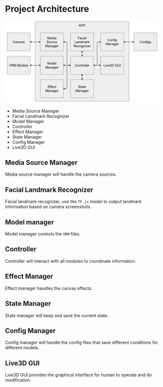# Project Architecture

![block-diagram](../asset/design/block-diagram.png)

 - Media Source Manager
 - Facial Landmark Recognizer
 - Model Manager
 - Controller
 - Effect Manager
 - State Manager
 - Config Manager
 - Live3D GUI

## Media Source Manager

Media source manager will handle the camera sources.

## Facial Landmark Recognizer

Facial landmark recognizer, use the `TF.js` model to output landmark information based on camera screenshots.

## Model manager

Model manager controls the `VRM` files.

## Controller

Controller will interact with all modules to coordinate information.

## Effect Manager

Effect manager handles the canvas effects.

## State Manager

State manager will keep and save the current state.

## Config Manager

Config manager will handle the config files that save different conditions for different models.

## Live3D GUI

Live3D GUI provides the graphical interface for human to operate and do modification.
